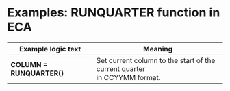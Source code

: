 
# Examples: RUNQUARTER function in ECA 

|Example logic text|Meaning|
|------------------|-------|
|**COLUMN = RUNQUARTER()**|Set current column to the start of the current quarter<br>in CCYYMM format.|

